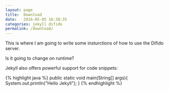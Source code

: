 ```yaml
---
layout: page
title:  Download
date:   2016-05-05 16:38:35
categories: jekyll difido
permalink: /download/
---
```


This is where I am going to write some insturctions of how to use the Difido server.

Is it going to change on runtime?

Jekyll also offers powerful support for code snippets:

{% highlight java %}
public static void main(String[] args){
	System.out.println("Hello Jekyll");
}
{% endhighlight %}


[jekyll-gh]: https://github.com/jekyll/jekyll
[jekyll]:    http://jekyllrb.com
